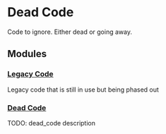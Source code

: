 # Dead Code

Code to ignore.  Either dead or going away.

## Modules

### [Legacy Code](legacy\_code)
Legacy code that is still in use but being phased out

### [Dead Code](dead\_code)
TODO: dead\_code description

